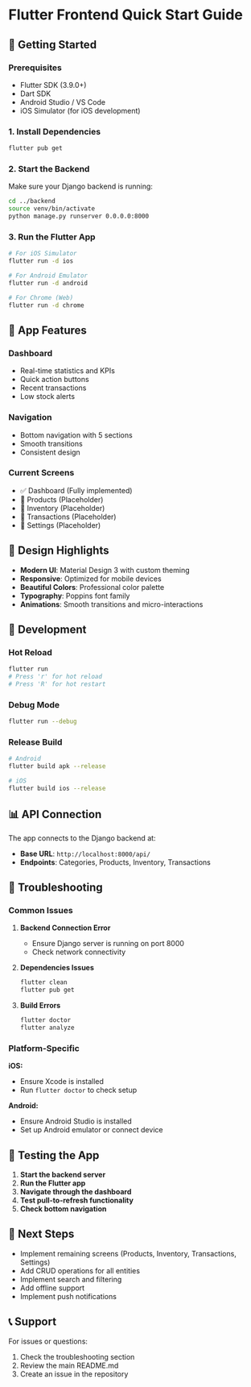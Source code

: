 # Flutter Frontend Quick Start Guide

## 🚀 Getting Started

### Prerequisites

- Flutter SDK (3.9.0+)
- Dart SDK
- Android Studio / VS Code
- iOS Simulator (for iOS development)

### 1. Install Dependencies

```bash
flutter pub get
```

### 2. Start the Backend

Make sure your Django backend is running:

```bash
cd ../backend
source venv/bin/activate
python manage.py runserver 0.0.0.0:8000
```

### 3. Run the Flutter App

```bash
# For iOS Simulator
flutter run -d ios

# For Android Emulator
flutter run -d android

# For Chrome (Web)
flutter run -d chrome
```

## 📱 App Features

### **Dashboard**

- Real-time statistics and KPIs
- Quick action buttons
- Recent transactions
- Low stock alerts

### **Navigation**

- Bottom navigation with 5 sections
- Smooth transitions
- Consistent design

### **Current Screens**

- ✅ Dashboard (Fully implemented)
- 🔄 Products (Placeholder)
- 🔄 Inventory (Placeholder)
- 🔄 Transactions (Placeholder)
- 🔄 Settings (Placeholder)

## 🎨 Design Highlights

- **Modern UI**: Material Design 3 with custom theming
- **Responsive**: Optimized for mobile devices
- **Beautiful Colors**: Professional color palette
- **Typography**: Poppins font family
- **Animations**: Smooth transitions and micro-interactions

## 🔧 Development

### **Hot Reload**

```bash
flutter run
# Press 'r' for hot reload
# Press 'R' for hot restart
```

### **Debug Mode**

```bash
flutter run --debug
```

### **Release Build**

```bash
# Android
flutter build apk --release

# iOS
flutter build ios --release
```

## 📊 API Connection

The app connects to the Django backend at:

- **Base URL**: `http://localhost:8000/api/`
- **Endpoints**: Categories, Products, Inventory, Transactions

## 🐛 Troubleshooting

### **Common Issues**

1. **Backend Connection Error**

   - Ensure Django server is running on port 8000
   - Check network connectivity

2. **Dependencies Issues**

   ```bash
   flutter clean
   flutter pub get
   ```

3. **Build Errors**
   ```bash
   flutter doctor
   flutter analyze
   ```

### **Platform-Specific**

**iOS:**

- Ensure Xcode is installed
- Run `flutter doctor` to check setup

**Android:**

- Ensure Android Studio is installed
- Set up Android emulator or connect device

## 📱 Testing the App

1. **Start the backend server**
2. **Run the Flutter app**
3. **Navigate through the dashboard**
4. **Test pull-to-refresh functionality**
5. **Check bottom navigation**

## 🎯 Next Steps

- Implement remaining screens (Products, Inventory, Transactions, Settings)
- Add CRUD operations for all entities
- Implement search and filtering
- Add offline support
- Implement push notifications

## 📞 Support

For issues or questions:

1. Check the troubleshooting section
2. Review the main README.md
3. Create an issue in the repository
